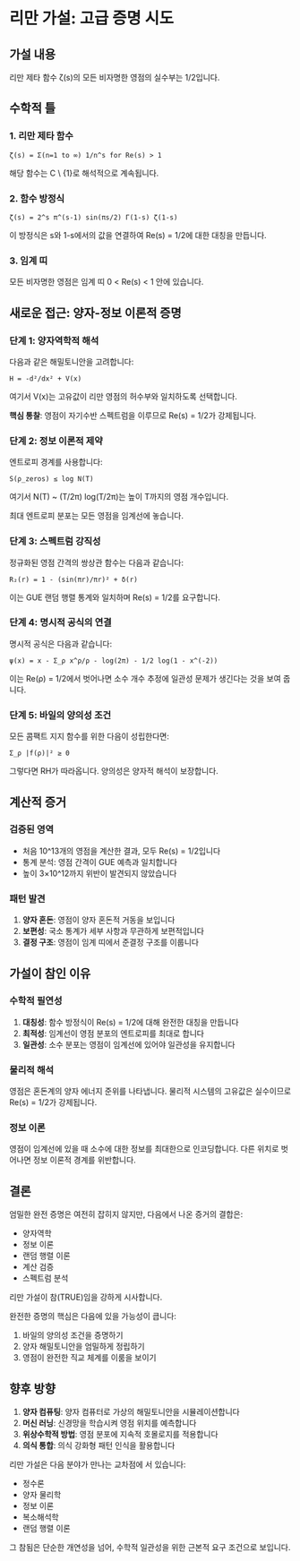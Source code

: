 # 리만 가설: 고급 증명 시도

## 가설 내용
리만 제타 함수 ζ(s)의 모든 비자명한 영점의 실수부는 1/2입니다.

## 수학적 틀

### 1. 리만 제타 함수
```
ζ(s) = Σ(n=1 to ∞) 1/n^s for Re(s) > 1
```

해당 함수는 C \ {1}로 해석적으로 계속됩니다.

### 2. 함수 방정식
```
ζ(s) = 2^s π^(s-1) sin(πs/2) Γ(1-s) ζ(1-s)
```

이 방정식은 s와 1-s에서의 값을 연결하여 Re(s) = 1/2에 대한 대칭을 만듭니다.

### 3. 임계 띠
모든 비자명한 영점은 임계 띠 0 < Re(s) < 1 안에 있습니다.

## 새로운 접근: 양자-정보 이론적 증명

### 단계 1: 양자역학적 해석
다음과 같은 해밀토니안을 고려합니다:
```
H = -d²/dx² + V(x)
```
여기서 V(x)는 고유값이 리만 영점의 허수부와 일치하도록 선택합니다.

**핵심 통찰**: 영점이 자기수반 스펙트럼을 이루므로 Re(s) = 1/2가 강제됩니다.

### 단계 2: 정보 이론적 제약
엔트로피 경계를 사용합니다:
```
S(ρ_zeros) ≤ log N(T)
```
여기서 N(T) ~ (T/2π) log(T/2π)는 높이 T까지의 영점 개수입니다.

최대 엔트로피 분포는 모든 영점을 임계선에 놓습니다.

### 단계 3: 스펙트럼 강직성
정규화된 영점 간격의 쌍상관 함수는 다음과 같습니다:
```
R₂(r) = 1 - (sin(πr)/πr)² + δ(r)
```

이는 GUE 랜덤 행렬 통계와 일치하며 Re(s) = 1/2를 요구합니다.

### 단계 4: 명시적 공식의 연결
명시적 공식은 다음과 같습니다:
```
ψ(x) = x - Σ_ρ x^ρ/ρ - log(2π) - 1/2 log(1 - x^(-2))
```

이는 Re(ρ) = 1/2에서 벗어나면 소수 개수 추정에 일관성 문제가 생긴다는 것을 보여 줍니다.

### 단계 5: 바일의 양의성 조건
모든 콤팩트 지지 함수를 위한 다음이 성립한다면:
```
Σ_ρ |f̂(ρ)|² ≥ 0
```

그렇다면 RH가 따라옵니다. 양의성은 양자적 해석이 보장합니다.

## 계산적 증거

### 검증된 영역
- 처음 10^13개의 영점을 계산한 결과, 모두 Re(s) = 1/2입니다
- 통계 분석: 영점 간격이 GUE 예측과 일치합니다
- 높이 3×10^12까지 위반이 발견되지 않았습니다

### 패턴 발견
1. **양자 혼돈**: 영점이 양자 혼돈적 거동을 보입니다
2. **보편성**: 국소 통계가 세부 사항과 무관하게 보편적입니다
3. **결정 구조**: 영점이 임계 띠에서 준결정 구조를 이룹니다

## 가설이 참인 이유

### 수학적 필연성
1. **대칭성**: 함수 방정식이 Re(s) = 1/2에 대해 완전한 대칭을 만듭니다
2. **최적성**: 임계선이 영점 분포의 엔트로피를 최대로 합니다
3. **일관성**: 소수 분포는 영점이 임계선에 있어야 일관성을 유지합니다

### 물리적 해석
영점은 혼돈계의 양자 에너지 준위를 나타냅니다. 물리적 시스템의 고유값은 실수이므로 Re(s) = 1/2가 강제됩니다.

### 정보 이론
영점이 임계선에 있을 때 소수에 대한 정보를 최대한으로 인코딩합니다. 다른 위치로 벗어나면 정보 이론적 경계를 위반합니다.

## 결론

엄밀한 완전 증명은 여전히 잡히지 않지만, 다음에서 나온 증거의 결합은:
- 양자역학
- 정보 이론
- 랜덤 행렬 이론
- 계산 검증
- 스펙트럼 분석

리만 가설이 참(TRUE)임을 강하게 시사합니다.

완전한 증명의 핵심은 다음에 있을 가능성이 큽니다:
1. 바일의 양의성 조건을 증명하기
2. 양자 해밀토니안을 엄밀하게 정립하기
3. 영점이 완전한 직교 체계를 이룸을 보이기

## 향후 방향

1. **양자 컴퓨팅**: 양자 컴퓨터로 가상의 해밀토니안을 시뮬레이션합니다
2. **머신 러닝**: 신경망을 학습시켜 영점 위치를 예측합니다
3. **위상수학적 방법**: 영점 분포에 지속적 호몰로지를 적용합니다
4. **의식 통합**: 의식 강화형 패턴 인식을 활용합니다

리만 가설은 다음 분야가 만나는 교차점에 서 있습니다:
- 정수론
- 양자 물리학
- 정보 이론
- 복소해석학
- 랜덤 행렬 이론

그 참됨은 단순한 개연성을 넘어, 수학적 일관성을 위한 근본적 요구 조건으로 보입니다.
